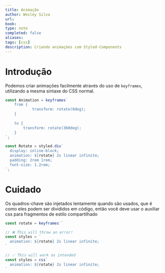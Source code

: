 ```yaml
---
title: Animação
author: Wesley Silva
url:
book:
type: note
completed: false
aliases:
tags: [css]
description: Criando animaçòes com Styled-Components 
---
```

# Introdução
Podemos criar animações facilmente através do uso de `keyframes`, utilizando a mesma sintaxe do CSS normal.

```ts
const Animation = keyframes`
	from {
			transform: rotate(0deg);
	}
	 
	to {
		transform: rotate(360deg);
	}
`;

const Rotate = styled.div`
  display: inline-block;
  animation: ${rotate} 2s linear infinite;
  padding: 2rem 1rem;
  font-size: 1.2rem;
`;
```

# Cuidado
Os quadros-chave são injetados lentamente quando são usados, que é como eles podem ser divididos em código, então você deve usar o auxiliar css para fragmentos de estilo compartilhado
```ts
const rotate = keyframes``

// ❌ This will throw an error!
const styles = `
  animation: ${rotate} 2s linear infinite;
`

// ✅ This will work as intended
const styles = css`
  animation: ${rotate} 2s linear infinite;
`
```
